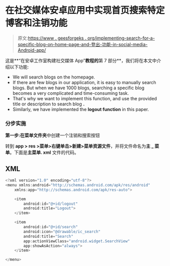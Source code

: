 # 在社交媒体安卓应用中实现首页搜索特定博客和注销功能

> 原文:[https://www . geesforgeks . org/implementing-search-for-a-specific-blog-on-home-page-and-登出-功能-in-social-media-Android-app/](https://www.geeksforgeeks.org/implementing-search-for-a-specific-blog-on-home-page-and-logout-functionality-in-social-media-android-app/)

这是**“在安卓工作室构建社交媒体 App”**教程的**第 7 部分**，我们将在本文中介绍以下功能:

*   We will search blogs on the homepage.
*   If there are few blogs in our application, it is easy to manually search blogs. But when we have 1000 blogs, searching a specific blog becomes a very complicated and time-consuming task.
*   That's why we want to implement this function, and use the provided title or description to search blog **.**
*   Similarly, we have implemented the **logout function** in this paper.

### **分步实施**

**第一步:在菜单文件夹**中创建一个注销和搜索按钮

转到 **app > res >菜单>右键单击>新建>菜单资源文件**，并将文件命名为**主 _ 菜单**。下面是**主菜单. xml** 文件的代码。

## XML

```java
<?xml version="1.0" encoding="utf-8"?>
<menu xmlns:android="http://schemas.android.com/apk/res/android"
    xmlns:app="http://schemas.android.com/apk/res-auto">

    <item
        android:id="@+id/logout"
        android:title="Logout">
    </item>

    <item
        android:id="@+id/search"
        android:icon="@drawable/ic_search"
        android:title="Search"
        app:actionViewClass="android.widget.SearchView"
        app:showAsAction="always">
    </item>

</menu>
```